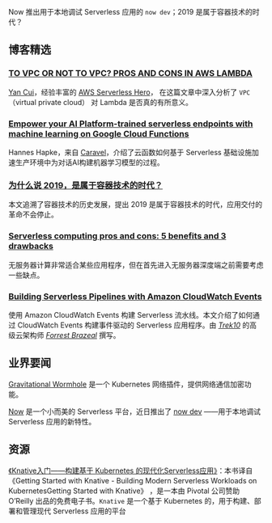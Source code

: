 Now 推出用于本地调试 Serverless 应用的 `now dev`；2019 是属于容器技术的时代？

## 博客精选

### [TO VPC OR NOT TO VPC? PROS AND CONS IN AWS LAMBDA](https://lumigo.io/blog/to-vpc-or-not-to-vpc-in-aws-lambda/)

[Yan Cui](https://epsagon.com/author/yan/?post_id=2208)，经验丰富的 [AWS Serverless Hero](https://aws.amazon.com/developer/community/heroes/yan-cui/)， 在这篇文章中深入分析了 `VPC`（virtual private cloud） 对 Lambda 是否真的有所意义。

### [Empower your AI Platform-trained serverless endpoints with machine learning on Google Cloud Functions](https://cloud.google.com/blog/products/ai-machine-learning/empower-your-ai-platform-trained-serverless-endpoints-with-machine-learning-on-google-cloud-functions)

Hannes Hapke，来自 [Caravel](https://www.caravelapp.com/)，介绍了云函数如何基于 Serverless 基础设施加速生产环境中为对话AI构建机器学习模型的过程。

### [为什么说 2019，是属于容器技术的时代？](https://www.infoq.cn/article/R1p3H3_29f4TYImExsyw)

本文追溯了容器技术的历史发展，提出 2019 是属于容器技术的时代，应用交付的革命不会停止。

### [Serverless computing pros and cons: 5 benefits and 3 drawbacks](https://www.techrepublic.com/article/serverless-computing-pros-and-cons-5-benefits-and-3-drawbacks/)

无服务器计算非常适合某些应用程序，但在首先进入无服务器深度端之前需要考虑一些缺点。

### [Building Serverless Pipelines with Amazon CloudWatch Events](https://aws.amazon.com/cn/blogs/aws/building-serverless-pipelines-with-amazon-cloudwatch-events/)

使用 Amazon CloudWatch Events 构建 Serverless 流水线。本文介绍了如何通过 CloudWatch Events 构建事件驱动的 Serverless 应用程序。由 [*Trek10*](https://www.trek10.com/) 的高级云架构师 [*Forrest Brazeal*](https://aws.amazon.com/developer/community/heroes/forrest-brazeal/) 撰写。

## 业界要闻

[Gravitational Wormhole](https://gravitational.com/blog/announcing_wormhole/) 是一个 Kubernetes 网络插件，提供网络通信加密功能。

[Now](https://zeit.co/now) 是一个小而美的 Serverless 平台，近日推出了 [now dev](https://zeit.co/blog/now-dev?utm_source=newsletter&utm_medium=email&utm_campaign=now-dev) ——用于本地调试 Serverless 应用的新特性。

## 资源

[《Knative入门——构建基于 Kubernetes 的现代化Serverless应用》](http://www.servicemesher.com/getting-started-with-knative/)：本书译自《Getting Started with Knative - Building Modern Serverless Workloads on KubernetesGetting Started with Knative》 ，是一本由 Pivotal 公司赞助 O’Reilly 出品的免费电子书。`Knative` 是一个基于 Kubernetes 的，用于构建、部署和管理现代 Serverless 应用的平台
